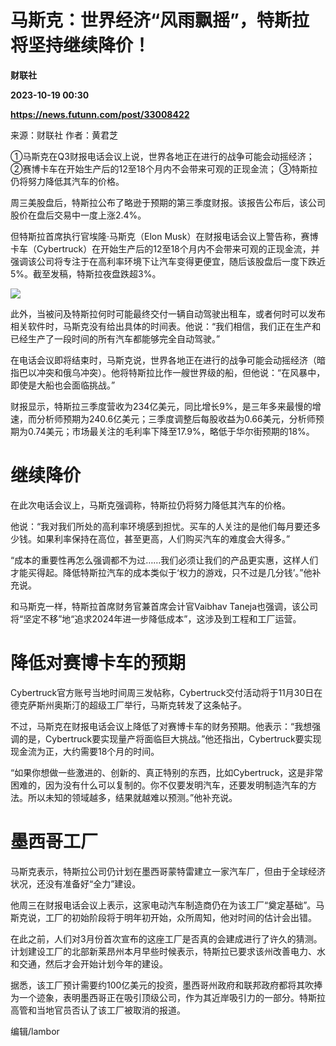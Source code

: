 # 马斯克：世界经济“风雨飘摇”，特斯拉将坚持继续降价！
**财联社**

**2023-10-19 00:30**

**https://news.futunn.com/post/33008422**

来源：财联社 作者：黄君芝

①马斯克在Q3财报电话会议上说，世界各地正在进行的战争可能会动摇经济； ②赛博卡车在开始生产后的12至18个月内不会带来可观的正现金流； ③特斯拉仍将努力降低其汽车的价格。

周三美股盘后，特斯拉公布了略逊于预期的第三季度财报。该报告公布后，该公司股价在盘后交易中一度上涨2.4%。

但特斯拉首席执行官埃隆·马斯克（Elon Musk）在财报电话会议上警告称，赛博卡车（Cybertruck）在开始生产后的12至18个月内不会带来可观的正现金流，并强调该公司将专注于在高利率环境下让汽车变得更便宜，随后该股盘后一度下跌近5%。截至发稿，特斯拉夜盘跌超3%。

![](https://postimg.futunn.com/16976751816746282437619.png)

此外，当被问及特斯拉何时可能最终交付一辆自动驾驶出租车，或者何时可以发布相关软件时，马斯克没有给出具体的时间表。他说：“我们相信，我们正在生产和已经生产了一段时间的所有汽车都能够完全自动驾驶。”

在电话会议即将结束时，马斯克说，世界各地正在进行的战争可能会动摇经济（暗指巴以冲突和俄乌冲突）。他将特斯拉比作一艘世界级的船，但他说：“在风暴中，即使是大船也会面临挑战。”

财报显示，特斯拉三季度营收为234亿美元，同比增长9%，是三年多来最慢的增速，而分析师预期为240.6亿美元；三季度调整后每股收益为0.66美元，分析师预期为0.74美元；市场最关注的毛利率下降至17.9%，略低于华尔街预期的18%。

继续降价
====

在此次电话会议上，马斯克强调称，特斯拉仍将努力降低其汽车的价格。

他说：“我对我们所处的高利率环境感到担忧。买车的人关注的是他们每月要还多少钱。如果利率保持在高位，甚至更高，人们购买汽车的难度会大得多。”

“成本的重要性再怎么强调都不为过……我们必须让我们的产品更实惠，这样人们才能买得起。降低特斯拉汽车的成本类似于‘权力的游戏，只不过是几分钱’。”他补充说。

和马斯克一样，特斯拉首席财务官兼首席会计官Vaibhav Taneja也强调，该公司将“坚定不移”地“追求2024年进一步降低成本”，这涉及到工程和工厂运营。

降低对赛博卡车的预期
==========

Cybertruck官方账号当地时间周三发帖称，Cybertruck交付活动将于11月30日在德克萨斯州奥斯汀的超级工厂举行，马斯克转发了这条帖子。

不过，马斯克在财报电话会议上降低了对赛博卡车的财务预期。他表示：“我想强调的是，Cybertruck要实现量产将面临巨大挑战。”他还指出，Cybertruck要实现现金流为正，大约需要18个月的时间。

“如果你想做一些激进的、创新的、真正特别的东西，比如Cybertruck，这是非常困难的，因为没有什么可以复制的。你不仅要发明汽车，还要发明制造汽车的方法。所以未知的领域越多，结果就越难以预测。”他补充说。

墨西哥工厂
=====

马斯克表示，特斯拉公司仍计划在墨西哥蒙特雷建立一家汽车厂，但由于全球经济状况，还没有准备好“全力”建设。

他周三在财报电话会议上表示，这家电动汽车制造商仍在为该工厂“奠定基础”。马斯克说，工厂的初始阶段将于明年初开始，众所周知，他对时间的估计会出错。

在此之前，人们对3月份首次宣布的这座工厂是否真的会建成进行了许久的猜测。计划建设工厂的北部新莱昂州本月早些时候表示，特斯拉已要求该州改善电力、水和交通，然后才会开始计划今年的建设。

据悉，该工厂预计需要约100亿美元的投资，墨西哥州政府和联邦政府都将其吹捧为一个迹象，表明墨西哥正在吸引顶级公司，作为其近岸吸引力的一部分。特斯拉高管和当地官员否认了该工厂被取消的报道。

编辑/lambor